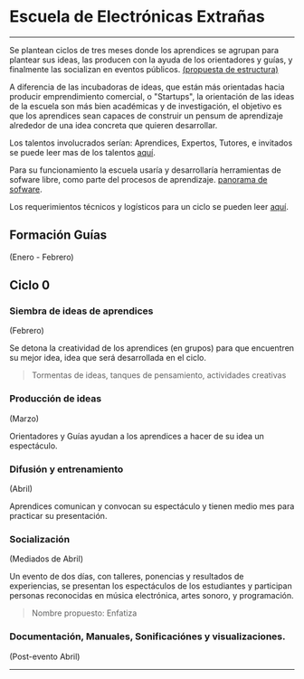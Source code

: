 
# Escuela de Electrónicas Extrañas


----
Se plantean ciclos de tres meses donde los aprendices se agrupan para plantear
sus ideas, las producen con la ayuda de los  orientadores y guías, y finalmente
las socializan en eventos públicos. [(propuesta de estructura)](estructura.md)

A diferencia de las incubadoras de ideas, que están más orientadas hacia producir emprendimiento comercial, o "Startups", la orientación de las ideas de la escuela son más bien académicas y de investigación, el objetivo es que los aprendices sean capaces de construir un pensum de aprendizaje alrededor de una idea concreta que quieren desarrollar.

Los talentos involucrados serían: Aprendices, Expertos, Tutores, e invitados se puede leer mas de los talentos [aquí](talentos.md).

Para su funcionamiento la escuela usaría y desarrollaría herramientas de sofware libre, como parte del procesos de aprendizaje. [panorama de sofware](software.md).

Los requerimientos técnicos y logísticos para un ciclo se pueden leer [aquí](requerimientos.md).



## Formación Guías
(Enero - Febrero)

## Ciclo 0

### Siembra de ideas de aprendices
(Febrero)

Se detona la creatividad de los aprendices (en grupos) para que encuentren
su mejor idea, idea que será desarrollada en el ciclo.
>Tormentas de ideas, tanques de pensamiento, actividades creativas


### Producción de ideas
(Marzo)

Orientadores y Guías ayudan a los aprendices a hacer de su idea un espectáculo.

### Difusión y entrenamiento
(Abril)

Aprendices comunican y convocan su espectáculo y tienen medio mes para
practicar su presentación.


### Socialización
(Mediados de Abril)

Un evento de dos días, con talleres, ponencias y resultados de experiencias,
se presentan los espectáculos de los estudiantes y participan personas reconocidas
en música electrónica, artes sonoro, y programación.
> Nombre propuesto: Enfatiza


### Documentación, Manuales, Sonificaciónes y visualizaciones.
(Post-evento Abril)


--------------


